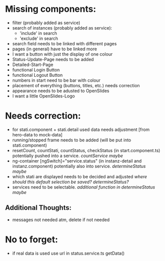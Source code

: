 # Missing components: 
 - filter (probably added as service)
 - search of instances (probably added as service):
    - 'include' in search
    - 'exclude' in search
 - search field needs to be linked with different pages
 - pages (in general) have to be linked more
 - I want a button with just the display of one colour
 - Status-Update-Page needs to be added
 - Detailed-Start-Page
 - functional Login Button
 - functional Logout Button
 - numbers in start need to be bar with colour 
 - placement of everything (buttons, titles, etc.) needs correction
 - appearance needs to be adusted to OpenSlides
 - I want a little OpenSlides-Logo


 # Needs correction:
 - for stati.component + stati.detail used data needs adjustment [from hero-data to mock-data]
 - running/stopped frame needs to be added (will be put into stati.component) 
 - resetCount, countStati, countStatus, checkStatus (in start.component.ts) potentially pushed into a service. _countService maybe_
 - ng-container [ngSwitch]="service.status" (in instanz-detail and instanz.component) potentially also into service. _determineStatus maybe_
 - which stati are displayed needs to be decided and adjusted _where should this default selection be saved? determineStatus?_
 - services need to be selectable. _additional function in determineStatus maybe_

 ## Additional Thoughts:
 - messages not needed atm, delete if not needed

 # No to forget:
 - if real data is used use url in status.service.ts getData()



